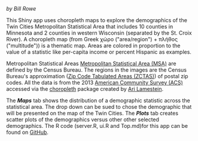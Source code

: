 *by Bill Rowe*

This Shiny app uses choropleth maps to explore the demographics of the Twin Cities Metropolitan Statistical Area that includes 10 counties in Minnesota and 2 counties in western Wisconsin (separated by the St. Croix River). A choropleth map (from Greek χώρο ("area/region") + πλήθος ("multitude")) is a thematic map.  Areas are colored in proportion to the value of a statistic like per-capita income or percent Hispanic as examples.

Metropolitan Statistical Areas [Metropolitan Statistical Area (MSA)](https://en.wikipedia.org/wiki/Metropolitan_statistical_area) are defined by the Census Bureau. The regions in the images are the Census Bureau's approximation ([Zip Code Tabulated Areas (ZCTAS)](https://www.census.gov/geo/reference/zctas.html)) of postal zip codes.  All the data is from the 2013 [American Community Survey (ACS)](http://www.census.gov/acs/www/) accessed via the [choropleth](https://cran.r-project.org/web/packages/choroplethr/choroplethr.pdf) package created by [Ari Lamestein](http://www.arilamstein.com/).

The ***Maps*** tab shows the distribution of a demographic statistic across the statistical area. The drop down can be sued to chose the demographic that will be presented on the map of the Twin Cities.  The ***Plots*** tab creates scatter plots of the demographics versus other other selected demographics.  The R code (server.R, ui.R and Top.md)for this app can be found on [GitHub](https://github.com/wer61537/shiny_app).


